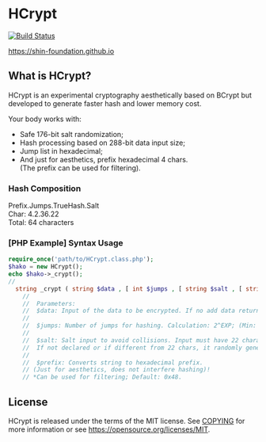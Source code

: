 HCrypt
=====================================

[![Build Status](https://travis-ci.org/SHIN-Foundation/HCrypt.svg?branch=master)](https://travis-ci.org/SHIN-Foundation/HCrypt)

https://shin-foundation.github.io

What is HCrypt?
----------------

HCrypt is an experimental cryptography aesthetically based on BCrypt but developed to generate faster hash and lower memory cost.

Your body works with:  
- Safe 176-bit salt randomization;  
- Hash processing based on 288-bit data input size;  
- Jump list in hexadecimal;  
- And just for aesthetics, prefix hexadecimal 4 chars.  
(The prefix can be used for filtering).

### Hash Composition

Prefix.Jumps.TrueHash.Salt  
Char: 4.2.36.22  
Total: 64 characters

### [PHP Example] Syntax Usage

```php
require_once('path/to/HCrypt.class.php');
$hako = new HCrypt();
echo $hako->_crypt();
//
  string _crypt ( string $data , [ int $jumps , [ string $salt , [ string $prefix ] ] ] )
    // 
    //  Parameters:
    //  $data: Input of the data to be encrypted. If no add data returns "n/a".
    //
    //  $jumps: Number of jumps for hashing. Calculation: 2^EXP; (Min: 4, Max: 16).
    //
    //  $salt: Salt input to avoid collisions. Input must have 22 characters (a-Z,0-9)!
    //  If not declared or if different from 22 chars, it randomly generates a salt of 22 characters.
    //
    //  $prefix: Converts string to hexadecimal prefix.
    // (Just for aesthetics, does not interfere hashing)!
    // *Can be used for filtering; Default: 0x48.
```

License
-------

HCrypt is released under the terms of the MIT license. See [COPYING](COPYING) for more
information or see https://opensource.org/licenses/MIT.
